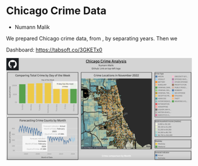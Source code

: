 # Chicago Crime Data
 
- Numann Malik

We prepared Chicago crime data, from , by separating years. Then we

Dashboard: https://tabsoft.co/3GKETx0

![Main-Dashboard-min](Main-Dashboard-min.png)
